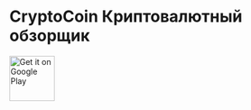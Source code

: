 # CryptoCoin Криптовалютный обзорщик

<a href="https://play.google.com/store/apps/details?id=ru.tihomirov.cryptocoin" rel="nofollow">
    <img alt="Get it on Google Play" src="https://camo.githubusercontent.com/59c5c810fc8363f8488c3a36fc78f89990d13e99/68747470733a2f2f706c61792e676f6f676c652e636f6d2f696e746c2f656e5f75732f6261646765732f696d616765732f67656e657269632f656e5f62616467655f7765625f67656e657269632e706e67" style="max-width:100%;" height="80">
</a>
